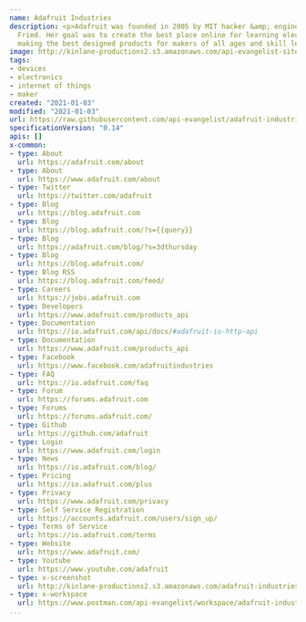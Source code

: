 ```yaml
---
name: Adafruit Industries
description: <p>Adafruit was founded in 2005 by MIT hacker &amp; engineer, Limor "Ladyada"
  Fried. Her goal was to create the best place online for learning electronics and
  making the best designed products for makers of all ages and skill levels.&nbsp;</p>
image: http://kinlane-productions2.s3.amazonaws.com/api-evangelist-site/company/logos/pull_image_09-07-2019-10-29-am.png
tags:
- devices
- electronics
- internet of things
- maker
created: "2021-01-03"
modified: "2021-01-03"
url: https://raw.githubusercontent.com/api-evangelist/adafruit-industries/master/apis.json
specificationVersion: "0.14"
apis: []
x-common:
- type: About
  url: https://adafruit.com/about
- type: About
  url: https://www.adafruit.com/about
- type: Twitter
  url: https://twitter.com/adafruit
- type: Blog
  url: https://blog.adafruit.com
- type: Blog
  url: https://blog.adafruit.com/?s={{query}}
- type: Blog
  url: https://adafruit.com/blog/?s=3dthursday
- type: Blog
  url: https://blog.adafruit.com/
- type: Blog RSS
  url: https://blog.adafruit.com/feed/
- type: Careers
  url: https://jobs.adafruit.com
- type: Developers
  url: https://www.adafruit.com/products_api
- type: Documentation
  url: https://io.adafruit.com/api/docs/#adafruit-io-http-api
- type: Documentation
  url: https://www.adafruit.com/products_api
- type: Facebook
  url: https://www.facebook.com/adafruitindustries
- type: FAQ
  url: https://io.adafruit.com/faq
- type: Forum
  url: https://forums.adafruit.com
- type: Forums
  url: https://forums.adafruit.com/
- type: Github
  url: https://github.com/adafruit
- type: Login
  url: https://www.adafruit.com/login
- type: News
  url: https://io.adafruit.com/blog/
- type: Pricing
  url: https://io.adafruit.com/plus
- type: Privacy
  url: https://www.adafruit.com/privacy
- type: Self Service Registration
  url: https://accounts.adafruit.com/users/sign_up/
- type: Terms of Service
  url: https://io.adafruit.com/terms
- type: Website
  url: https://www.adafruit.com/
- type: Youtube
  url: https://www.youtube.com/adafruit
- type: x-screenshot
  url: http://kinlane-productions2.s3.amazonaws.com/adafruit-industries.jpg
- type: x-workspace
  url: https://www.postman.com/api-evangelist/workspace/adafruit-industries/overview
...
```

